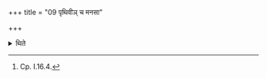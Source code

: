 +++
title = "09 पृथिवीञ् च मनसा"

+++

<details><summary>थिते</summary>

9. And he mentally thinks of the earth.[^1]  

[^1]: Cp. I.16.4.
</details>
